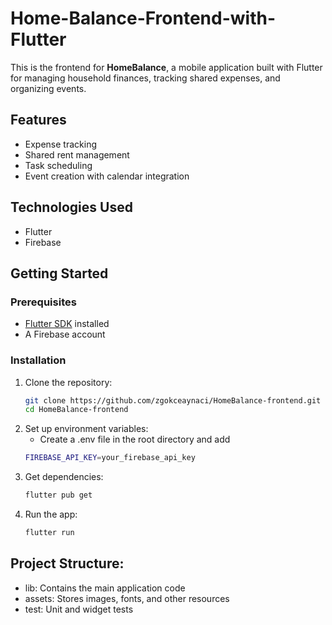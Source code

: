 # Home-Balance-Frontend-with-Flutter

This is the frontend for **HomeBalance**, a mobile application built with Flutter for managing household finances, tracking shared expenses, and organizing events.

## Features
- Expense tracking
- Shared rent management
- Task scheduling
- Event creation with calendar integration

## Technologies Used
- Flutter
- Firebase

## Getting Started

### Prerequisites
- [Flutter SDK](https://docs.flutter.dev/get-started/install) installed
- A Firebase account

### Installation

1. Clone the repository:
   ```bash
   git clone https://github.com/zgokceaynaci/HomeBalance-frontend.git
   cd HomeBalance-frontend
2. Set up environment variables:
   - Create a .env file in the root directory and add
   ```bash
   FIREBASE_API_KEY=your_firebase_api_key
3. Get dependencies:
    ```bash
   flutter pub get
4. Run the app:
    ```bash
    flutter run

## Project Structure:
- lib: Contains the main application code
- assets: Stores images, fonts, and other resources
- test: Unit and widget tests    




